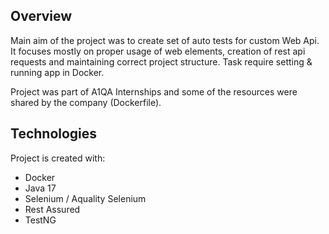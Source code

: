 ## Overview 
Main aim of the project was to create set of auto tests for custom Web Api. It focuses mostly on proper usage of web elements, creation of rest api requests and maintaining correct project structure. Task require setting & running app in Docker. 

Project was part of A1QA Internships and some of the resources were shared by the company (Dockerfile).

## Technologies
Project is created with:
-	Docker
-	Java 17
-	Selenium  / Aquality Selenium 
-	Rest Assured 
-	TestNG 
